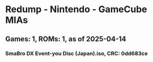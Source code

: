 # Redump - Nintendo - GameCube MIAs
## Games: 1, ROMs: 1, as of 2025-04-14

### SmaBro DX Event-you Disc (Japan).iso, CRC: 0dd683ce
